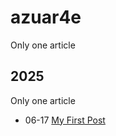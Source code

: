 # azuar4e

Only one article

## 2025

Only one article

- 06-17 [My First Post](http://localhost:1313/en/posts/583bc6c/ "2025-06-17 12:30:24")
